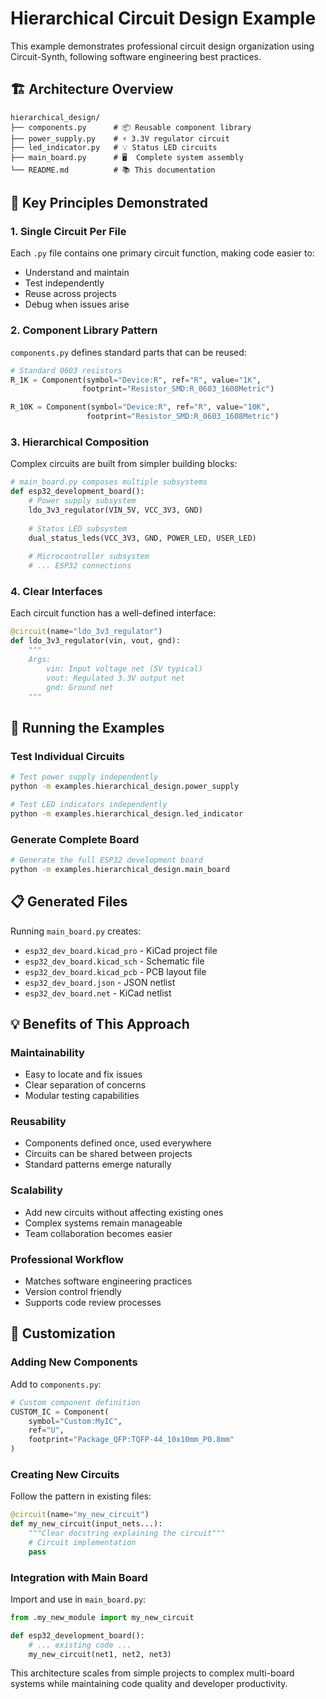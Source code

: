 # Hierarchical Circuit Design Example

This example demonstrates professional circuit design organization using Circuit-Synth, following software engineering best practices.

## 🏗️ Architecture Overview

```
hierarchical_design/
├── components.py      # 📦 Reusable component library
├── power_supply.py    # ⚡ 3.3V regulator circuit  
├── led_indicator.py   # 💡 Status LED circuits
├── main_board.py      # 🖥️  Complete system assembly
└── README.md          # 📚 This documentation
```

## 🎯 Key Principles Demonstrated

### 1. **Single Circuit Per File**
Each `.py` file contains one primary circuit function, making code easier to:
- Understand and maintain
- Test independently  
- Reuse across projects
- Debug when issues arise

### 2. **Component Library Pattern**
`components.py` defines standard parts that can be reused:

```python
# Standard 0603 resistors
R_1K = Component(symbol="Device:R", ref="R", value="1K", 
                footprint="Resistor_SMD:R_0603_1608Metric")

R_10K = Component(symbol="Device:R", ref="R", value="10K",
                 footprint="Resistor_SMD:R_0603_1608Metric")
```

### 3. **Hierarchical Composition**
Complex circuits are built from simpler building blocks:

```python
# main_board.py composes multiple subsystems
def esp32_development_board():
    # Power supply subsystem
    ldo_3v3_regulator(VIN_5V, VCC_3V3, GND)
    
    # Status LED subsystem  
    dual_status_leds(VCC_3V3, GND, POWER_LED, USER_LED)
    
    # Microcontroller subsystem
    # ... ESP32 connections
```

### 4. **Clear Interfaces**
Each circuit function has a well-defined interface:

```python
@circuit(name="ldo_3v3_regulator")
def ldo_3v3_regulator(vin, vout, gnd):
    """
    Args:
        vin: Input voltage net (5V typical)
        vout: Regulated 3.3V output net  
        gnd: Ground net
    """
```

## 🚀 Running the Examples

### Test Individual Circuits
```bash
# Test power supply independently
python -m examples.hierarchical_design.power_supply

# Test LED indicators independently  
python -m examples.hierarchical_design.led_indicator
```

### Generate Complete Board
```bash
# Generate the full ESP32 development board
python -m examples.hierarchical_design.main_board
```

## 📋 Generated Files

Running `main_board.py` creates:
- `esp32_dev_board.kicad_pro` - KiCad project file
- `esp32_dev_board.kicad_sch` - Schematic file
- `esp32_dev_board.kicad_pcb` - PCB layout file  
- `esp32_dev_board.json` - JSON netlist
- `esp32_dev_board.net` - KiCad netlist

## 💡 Benefits of This Approach

### **Maintainability**
- Easy to locate and fix issues
- Clear separation of concerns
- Modular testing capabilities

### **Reusability** 
- Components defined once, used everywhere
- Circuits can be shared between projects
- Standard patterns emerge naturally

### **Scalability**
- Add new circuits without affecting existing ones
- Complex systems remain manageable
- Team collaboration becomes easier

### **Professional Workflow**
- Matches software engineering practices
- Version control friendly
- Supports code review processes

## 🔧 Customization

### Adding New Components
Add to `components.py`:
```python
# Custom component definition
CUSTOM_IC = Component(
    symbol="Custom:MyIC", 
    ref="U",
    footprint="Package_QFP:TQFP-44_10x10mm_P0.8mm"
)
```

### Creating New Circuits  
Follow the pattern in existing files:
```python
@circuit(name="my_new_circuit")
def my_new_circuit(input_nets...):
    """Clear docstring explaining the circuit"""
    # Circuit implementation
    pass
```

### Integration with Main Board
Import and use in `main_board.py`:
```python
from .my_new_module import my_new_circuit

def esp32_development_board():
    # ... existing code ...
    my_new_circuit(net1, net2, net3)
```

This architecture scales from simple projects to complex multi-board systems while maintaining code quality and developer productivity.